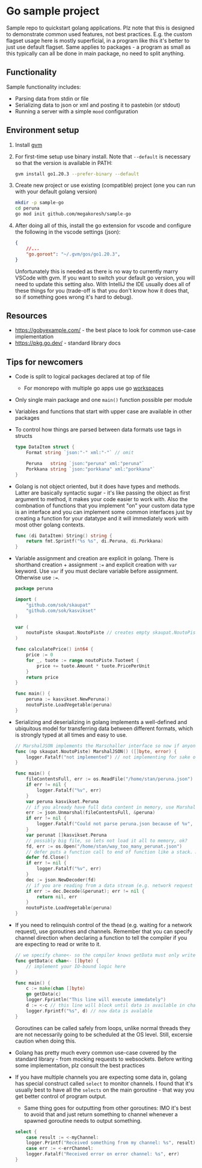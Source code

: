 # Go sample project

Sample repo to quickstart golang applications. Plz note that this is designed to demonstrate common used features, not best practices. E.g. the custom flagset usage here is mostly superficial, in a program like this it's better to just use default flagset. Same applies to packages - a program as small as this typically can all be done in main package, no need to split anything.

## Functionality

Sample functionality includes:

- Parsing data from stdin or file
- Serializing data to json or xml and posting it to pastebin (or stdout)
- Running a server with a simple `mood` configuration

## Environment setup

1. Install [gvm](https://github.com/moovweb/gvm)
1. For first-time setup use binary install. Note that `--default` is necessary so that the version is available in PATH:

    ```zsh
    gvm install go1.20.3 --prefer-binary --default
    ```
1. Create new project or use existing (compatible) project (one you can run with your default golang version)

    ```sh
    mkdir -p sample-go
    cd peruna
    go mod init github.com/megakoresh/sample-go
    ```

1. After doing all of this, install the go extension for vscode and configure the following in the vscode settings (json):

    ```json
    {
        //...
        "go.goroot": "~/.gvm/gos/go1.20.3",
    }
    ```

    Unfortunately this is needed as there is no way to currently marry VSCode with gvm. If you want to switch your default go version, you will need to update this setting also. With IntelliJ the IDE usually does all of these things for you (trade-off is that you don't know how it does that, so if something goes wrong it's hard to debug). 

## Resources

- <https://gobyexample.com/> - the best place to look for common use-case implementation
- <https://pkg.go.dev/> - standard library docs

## Tips for newcomers

- Code is split to logical packages declared at top of file
    - For monorepo with multiple go apps use go [workspaces](https://go.dev/doc/tutorial/workspaces)
- Only single main package and one `main()` function possible per module
- Variables and functions that start with upper case are available in other packages
- To control how things are parsed between data formats use tags in structs

    ```go
    type DataItem struct {
        Format string `json:"-" xml:"-"` // omit

        Peruna   string `json:"peruna" xml:"peruna"`
        Porkkana string `json:"porkkana" xml:"porkkana"`
    }
    ```
- Golang is not object oriented, but it does have types and methods. Latter are basically syntactic sugar - it's like passing the object as first argument to method, it makes your code easier to work with. Also the combnation of functions that you implement "on" your custom data type is an interface and you can implement some common interfaces just by creating a function for your datatype and it will immediately work with most other golang contexts.

    ```go
    func (di DataItem) String() string {
        return fmt.Sprintf("%s %s", di.Peruna, di.Porkkana)
    }
    ```
- Variable assignment and creation are explicit in golang. There is shorthand creation + assignment `:=` and explicit creation with `var` keyword. Use `var` if you must declare variable before assignment. Otherwise use `:=`.

    ```go
    package peruna

    import (
        "github.com/sok/skaupat"
        "github.com/sok/kasvikset"
    )

    var (
        noutoPiste skaupat.NoutoPiste // creates empty skaupat.NoutoPiste to be shared between all functions in the package
    )

    func calculatePrice() int64 {
        price := 0
        for _, tuote := range noutoPiste.Tuoteet {
            price += tuote.Amount * tuote.PricePerUnit
        }
        return price
    }

    func main() {
        peruna := kasvikset.NewPeruna()
        noutoPiste.LoadVegetable(peruna)
    }
    ```

- Serializing and deserializing in golang implements a well-defined and ubiquitous model for transferring data between different formats, which is strongly typed at all times and easy to use.

    ```go
    // MarshalJSON implements the Marschaller interface so now if anyone calls `json.Marshall` on an instance of NoutoPiste, it will call your method
    func (np skaupat.NoutoPiste) MarshalJSON() ([]byte, error) {
        logger.Fatalf("not implemented") // not implementing for sake of clarity
    }

    func main() {
        fileContentsFull, err := os.ReadFile("/home/stan/peruna.json")
        if err != nil {
            logger.Fatalf("%v", err)
        }
        var peruna kasvikset.Peruna
        // if you already have full data content in memory, use Marshaller
        err := json.Unmarshal(fileContentsFull, &peruna)
        if err != nil {
            logger.Fatalf("Could not parse peruna.json because of %v", err)
        }
        var perunat []kasvikset.Peruna
        // possibly big file, so lets not load it all to memory, ok?
        fd, err := os.Open("/home/stan/way_too_many_perunat.json")
        // defer puts a function call to end of function like a stack. Makes it less likely you will forget to close open handlers
        defer fd.Close()
        if err != nil {
            logger.Fatalf("%v", err)
        }
        dec := json.NewDecoder(fd)
        // if you are reading from a data stream (e.g. network request or file descriptor) use decoder
		if err := dec.Decode(&perunat); err != nil {
			return nil, err
		}
        noutoPiste.LoadVegetable(peruna)
    }
    ```

- If you need to relinquish control of the thead (e.g. waiting for a network request), use goroutines and channels. Remember that you can specify channel direction when declaring a function to tell the compiler if you are expecting to read or write to it.

    ```go
    // we specify chane<- so the compiler knows getData must only write to the channel, not read. So compiler will throw error now if we try to read from it and we'll have to fix it instead of pulling hair out debugging at runtime
    func getData(c chan<- []byte) {
        // implement your IO-bound logic here
    }

    func main() {
        c := make(chan []byte)
        go getData(c)
        logger.Fprintln("This line will execute immedately")
        d := <-c // this line will block until data is available in channel
        logger.Fprintf("%s", d) // now data is avalable
    }
    ```

    Goroutines can be called safely from loops, unlike normal threads they are not necessarily going to be scheduled at the OS level. Still, excersie caution when doing this.
- Golang has pretty much every common use-case covered by the standard library - from mocking requests to websockets. Before writing some implementation, plz consult the best practices
- If you have multiple channels you are expecting some data in, golang has special construct called `select` to monitor channels. I found that it's usually best to have all the `selects` on the main goroutine - that way you get better control of program output.
    - Same thing goes for outputting from other goroutines: IMO it's best to avoid that and just return something to channel whenever a spawned goroutine needs to output something.

    ```go
    select {
        case result := <-myChannel:
        logger.Printf("Received something from my channel: %s", result)
        case err := <-errChannel:
        logger.Fatalf("Received error on error channel: %s", err)
    }
    ```
